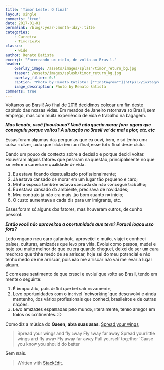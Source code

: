 ```yaml
---
title: 'Timor Leste: O final'
layout: single
comments: 'true'
date: 2017-01-01
permalink: /blog/:year-:month-:day-:title
categories: 
    - Carreira
    - TimorLeste
classes: 
    - wide
author: Renato Batista
excerpt: "Encerrando um ciclo, de volta ao Brasil."
header:
    overlay_image: /assets/images/splash/timor_return_bg.jpg
    teaser: /assets/images/splash/timor_return_bg.jpg
    overlay_filter: 0.5
    caption: "Photo by Renato Batista: [**Instagram**](https://instagram.com/zenatuz)"
    image_description: Photo by Renato Batista
comments: true
---
```



Voltamos ao Brasil! Ao final de 2016 decidimos colocar um fim deste capítulo das nossas vidas. Em meados de Janeiro retornava ao Brasil, sem emprego, mas com muita experiência de vida e trabalho na bagagem.

***Mas Renato, você ficou louco? Você não queria morar fora, agora que conseguiu porque voltou? A situação no Brasil vai de mal a pior, etc, etc***

Essas foram algumas das perguntas que eu ouvi, bem,  e só tenho uma coisa a dizer, tudo que inicia tem um final, esse foi o final deste ciclo.

Dando um pouco de contexto sobre a decisão e porque decidi voltar. Houveram alguns fatores que pesaram na questão, principalmente no que se refere a carreira e qualidade de vida.

 1. Eu estava ficando desatualizado profissionalmente;
 2. Já estava cansado de morar em um lugar tão pequeno e caro;
 3. Minha esposa também estava cansada de não conseguir trabalho;
 4. Eu estava cansado do ambiente, precisava de novidades;
 5. Meu contrato já não era mais tão bom quanto no início;
 6. O custo aumentava a cada dia para um imigrante, etc.
 
Esses foram só alguns dos fatores, mas houveram outros, de cunho pessoal.

***Então você não aproveitou a oportunidade que teve? Porquê jogou isso fora?***

Ledo engano meu caro gafanhoto, aproveitei e muito, viajei e conheci países, culturas, amizades que levo pra vida. Evoluí como pessoa, mudei e hoje sou muito melhor do que eu era quando cheguei, deixei de ser um cara medroso que tinha medo de se arriscar, hoje sei do meu potencial e não tenho medo de me arriscar, pois não me arriscar não vai me levar a lugar algum.

É com esse sentimento de que cresci e evoluí que volto ao Brasil, tendo em mente o seguinte:

 1. É temporário, pois defini que irei sair novamente,
 2. Levo oportunidades com o incrível 'networking' que desenvolvi e ainda mantenho, dos vários profissionais que conheci, brasileiros e de outras nações.
 3. Levo amizades espalhadas pelo mundo, literalmente, tenho amigos em todos os continentes. :D

Como diz a música do **Queen**, **abra suas asas**. [Spread your wings](https://www.youtube.com/watch?v=uyd6OLyhPJo)

> Spread your wings and fly away 
> Fly away far away 
> Spread your little wings and fly away 
> Fly away far away 
> Pull yourself together 
> 'Cause you  know you should do better

Sem mais. 

> Written with [StackEdit](https://stackedit.io/).